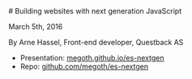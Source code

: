 
<section id="start" class="bright-background">
# Building websites with next generation JavaScript

March 5th, 2016

By Arne Hassel, Front-end developer, Questback AS

* Presentation: [megoth.github.io/es-nextgen](http://megoth.github.io/es-nextgen)
* Repo: [github.com/megoth/es-nextgen](http://github.com/megoth/es-nextgen)

</section>

